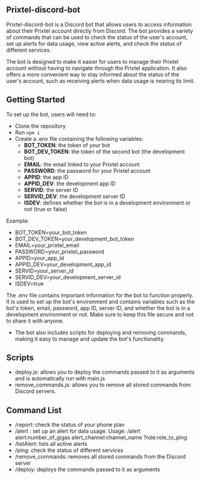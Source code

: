 ## Prixtel-discord-bot
Prixtel-discord-bot is a Discord bot that allows users to access information about their Prixtel account directly from Discord. The bot provides a variety of commands that can be used to check the status of the user's account, set up alerts for data usage, view active alerts, and check the status of different services. 

The bot is designed to make it easier for users to manage their Prixtel account without having to navigate through the Prixtel application. It also offers a more convenient way to stay informed about the status of the user's account, such as receiving alerts when data usage is nearing its limit.

## Getting Started
To set up the bot, users will need to:
- Clone the repository
- Run `npm i`
- Create a .env file containing the following variables:
    - **BOT_TOKEN**: the token of your bot
    - **BOT_DEV_TOKEN**: the token of the second bot (the development bot)
    - **EMAIL**: the email linked to your Prixtel account
    - **PASSWORD**: the password for your Prixtel account
    - **APPID**: the app ID
    - **APPID_DEV**: the development app ID
    - **SERVID**: the server ID
    - **SERVID_DEV**: the development server ID
    - **ISDEV**: defines whether the bot is in a development environment or not (true or false)

Example:
- BOT_TOKEN=your_bot_token
- BOT_DEV_TOKEN=your_development_bot_token
- EMAIL=your_prixtel_email
- PASSWORD=your_prixtel_password
- APPID=your_app_id
- APPID_DEV=your_development_app_id
- SERVID=your_server_id
- SERVID_DEV=your_development_server_id
- ISDEV=true

The .env file contains important information for the bot to function properly. It is used to set up the bot's environment and contains variables such as the bot's token, email, password, app ID, server ID, and whether the bot is in a development environment or not. Make sure to keep this file secure and not to share it with anyone.
- The bot also includes scripts for deploying and removing commands, making it easy to manage and update the bot's functionality.
## Scripts
- deploy.js: allows you to deploy the commands passed to it as arguments and is automatically run with main.js
- remove_commands.js: allows you to remove all stored commands from Discord servers.

## Command List
- /report: check the status of your phone plan
- /alert : set up an alert for data usage. Usage: /alert alert:number_of_gigas alert_channel:channel_name ?role:role_to_ping
- /listAlert: lists all active alerts
- /ping: check the status of different services
- /remove_commands: removes all stored commands from the Discord server
- /deploy: deploys the commands passed to it as arguments
